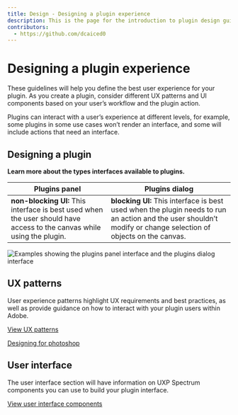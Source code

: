 ```yaml
---
title: Design - Designing a plugin experience
description: This is the page for the introduction to plugin design guidelines
contributors:
  - https://github.com/dcaiced0
---
```


# Designing a plugin experience

These guidelines will help you define the best user experience for your plugin. As you create a plugin, consider different UX patterns and UI components based on your user’s workflow and the plugin action.
 
 Plugins can interact with a user’s experience at different levels, for example, some plugins in some use cases won’t render an interface, and some will include actions that need an interface.



 
 
## Designing a plugin

**Learn more about the types interfaces available to plugins.**


| **Plugins panel**   | **Plugins dialog**   |
|---------------------|--------------------|
| **non-blocking UI:** This interface is best used when the user should have access to the canvas while using the plugin.   | **blocking UI:** This interface is best used when the plugin needs to run an action and the user shouldn’t modify or change selection of objects on the canvas.   | 

![Examples showing the plugins panel interface and the plugins dialog interface](/ux-images/Panel_Dialog_examples.png)

## UX patterns

User experience patterns highlight UX requirements and best practices, as well as provide guidance on how to interact with your plugin users within Adobe.

[View UX patterns](/design/ux-patterns/)

[Designing for photoshop](/design/ux-patterns/Designingforphotoshop/)

 
 
## User interface 

The user interface section will have information on UXP Spectrum components you can use to build your plugin interface. 

[View user interface components](/design/user-interface/index/)


